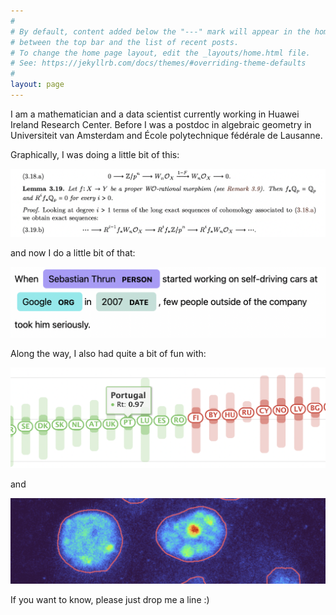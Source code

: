 ```yaml
---
#
# By default, content added below the "---" mark will appear in the home page
# between the top bar and the list of recent posts.
# To change the home page layout, edit the _layouts/home.html file.
# See: https://jekyllrb.com/docs/themes/#overriding-theme-defaults
#
layout: page
---
```


I am a mathematician and a data scientist currently working in Huawei Ireland Research Center. Before I was a postdoc in algebraic geometry in Universiteit van Amsterdam and École polytechnique fédérale de Lausanne.

Graphically, I was doing a little bit of this:

![math reasoning](/assets/argument.png)

and now I do a little bit of that:

![named entity recognition](/assets/named-entity-rec.png)

Along the way, I also had quite a bit of fun with:
 
![covid](/assets/reproduction-rate.png)

and 

![medical vision](/assets/medical-vision.png)

If you want to know, please just drop me a line :)